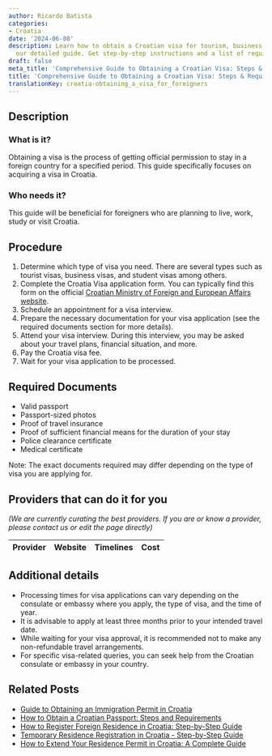 ```yaml
---
author: Ricardo Batista
categories:
- Croatia
date: '2024-06-08'
description: Learn how to obtain a Croatian visa for tourism, business, or study with
  our detailed guide. Get step-by-step instructions and a list of required documents.
draft: false
meta_title: 'Comprehensive Guide to Obtaining a Croatian Visa: Steps & Requirements'
title: 'Comprehensive Guide to Obtaining a Croatian Visa: Steps & Requirements'
translationKey: croatia-obtaining_a_visa_for_foreigners
---
```


## Description
### What is it?
Obtaining a visa is the process of getting official permission to stay in a foreign country for a specified period. This guide specifically focuses on acquiring a visa in Croatia.

### Who needs it?
This guide will be beneficial for foreigners who are planning to live, work, study or visit Croatia.

## Procedure
1. Determine which type of visa you need. There are several types such as tourist visas, business visas, and student visas among others.
2. Complete the Croatia Visa application form. You can typically find this form on the official [Croatian Ministry of Foreign and European Affairs website](http://www.mvep.hr/en/).
3. Schedule an appointment for a visa interview.
4. Prepare the necessary documentation for your visa application (see the required documents section for more details).
5. Attend your visa interview. During this interview, you may be asked about your travel plans, financial situation, and more.
6. Pay the Croatia visa fee.
7. Wait for your visa application to be processed.

## Required Documents
- Valid passport
- Passport-sized photos
- Proof of travel insurance
- Proof of sufficient financial means for the duration of your stay
- Police clearance certificate
- Medical certificate

Note: The exact documents required may differ depending on the type of visa you are applying for.

## Providers that can do it for you

_(We are currently curating the best providers. If you are or know a provider, please contact us or edit the page directly)_

| Provider        |     Website     |     Timelines    |       Cost      |
| --------------- | --------------- |  :-------------: | :-------------: |

## Additional details
- Processing times for visa applications can vary depending on the consulate or embassy where you apply, the type of visa, and the time of year.
- It is advisable to apply at least three months prior to your intended travel date.
- While waiting for your visa approval, it is recommended not to make any non-refundable travel arrangements.
- For specific visa-related queries, you can seek help from the Croatian consulate or embassy in your country.


## Related Posts

- [Guide to Obtaining an Immigration Permit in Croatia](https://tramitit.com/guides/croatia/obtaining_an_immigration_permit/)
- [How to Obtain a Croatian Passport: Steps and Requirements](https://tramitit.com/guides/croatia/issuance_of_passport/)
- [How to Register Foreign Residence in Croatia: Step-by-Step Guide](https://tramitit.com/guides/croatia/registration_of_foreigners_residence/)
- [Temporary Residence Registration in Croatia - Step-by-Step Guide](https://tramitit.com/guides/croatia/temporary_residence_registration/)
- [How to Extend Your Residence Permit in Croatia: A Complete Guide](https://tramitit.com/guides/croatia/extension_of_residence_permit/)